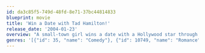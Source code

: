 ```yaml
---
id: da3c85f5-749d-48fd-8e71-37bc44814833
blueprint: movie
title: 'Win a Date with Tad Hamilton!'
release_date: '2004-01-23'
overview: "A small-town girl wins a date with a Hollywood star through a contest. When the date goes better than expected, a love triangle forms between the girl, the celebrity, and the girl's best friend."
genres: '[{"id": 35, "name": "Comedy"}, {"id": 10749, "name": "Romance"}]'
---
```

